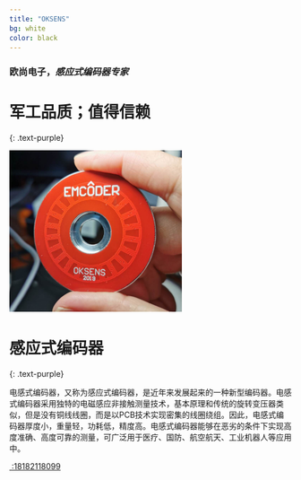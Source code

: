 ```yaml
---
title: "OKSENS"
bg: white
color: black
---
```


### 欧尚电子，*感应式编码器专家*

# 军工品质；值得信赖
{: .text-purple}




<img src="img/emcoder1.png" style="zoom:50%;align: center"  />


# 感应式编码器
{: .text-purple}

电感式编码器，又称为感应式编码器，是近年来发展起来的一种新型编码器。电感式编码器采用独特的电磁感应非接触测量技术，基本原理和传统的旋转变压器类似，但是没有铜线线圈，而是以PCB技术实现密集的线圈绕组。因此，电感式编码器厚度小，重量轻，功耗低，精度高。电感式编码器能够在恶劣的条件下实现高度准确、高度可靠的测量，可广泛用于医疗、国防、航空航天、工业机器人等应用中。

<span id="forkongithub">
  <a href="{{ site.source_link }}" class="bg-blue"><i class="fa fa-phone"></i>
 :18182118099
  </a>
</span>
